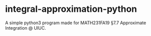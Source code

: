 # integral-approximation-python
A simple python3 program made for MATH231FA19 §7.7 Approximate Integration @ UIUC.
